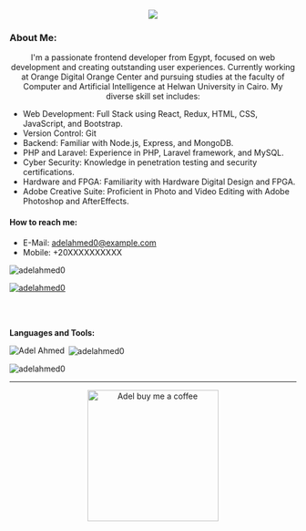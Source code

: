 <h1 align="center">
  <a href="https://git.io/typing-svg">
    <img src="https://readme-typing-svg.herokuapp.com/?lines=This+is+Adel+Ahmed;Nice+to+meet+you+%F0%9F%91%8B&center=true&size=30">
  </a>
</h1>
   
### About Me:
<p align="center">
I'm a passionate frontend developer from Egypt, focused on web development and creating outstanding user experiences. Currently working at Orange Digital Orange Center and pursuing studies at the faculty of Computer and Artificial Intelligence at Helwan University in Cairo. My diverse skill set includes:
</p>

- Web Development: Full Stack using React, Redux, HTML, CSS, JavaScript, and Bootstrap.
- Version Control: Git
- Backend: Familiar with Node.js, Express, and MongoDB.
- PHP and Laravel: Experience in PHP, Laravel framework, and MySQL.
- Cyber Security: Knowledge in penetration testing and security certifications.
- Hardware and FPGA: Familiarity with Hardware Digital Design and FPGA.
- Adobe Creative Suite: Proficient in Photo and Video Editing with Adobe Photoshop and AfterEffects.

#### How to reach me:
- E-Mail: adelahmed0@example.com
- Mobile: +20XXXXXXXXXX

<p align="left"> <img src="https://komarev.com/ghpvc/?username=adelahmed0&label=Profile%20views&color=0e75b6&style=flat" alt="adelahmed0" /> </p>

<p align="left"> <a href="https://github.com/ryo-ma/github-profile-trophy"><img src="https://github-profile-trophy.vercel.app/?username=adelahmed0" alt="adelahmed0" /></a> </p>
<br>
<br>

 
**Languages and Tools:**  

<p align="left">  
<!-- Your languages and tools section from your own README goes here -->
</p>

<p><img align="left" src="https://github-readme-stats.vercel.app/api/top-langs?username=adelahmed0&show_icons=true&locale=en&layout=compact" alt="Adel Ahmed" /></p>

<p>&nbsp;<img align="center" src="https://github-readme-stats.vercel.app/api?username=adelahmed0&show_icons=true&locale=en" alt="adelahmed0" /></p>

<p><img align="center" src="https://github-readme-streak-stats.herokuapp.com/?user=adelahmed0&" alt="adelahmed0" /></p>

<hr>
<p align="center">
  <a href="https://www.buymeacoffee.com/adelahmed0" target="_blank" ><img src="https://www.buymeacoffee.com/assets/img/custom_images/orange_img.png" alt="Adel buy me a coffee" width="230"></a>
</p>



